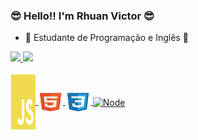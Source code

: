### 😎 Hello!! I'm Rhuan Victor 😎


- 🤯 Estudante de Programação e Inglês 🤯

<div >
  <a href="https://github.com/rvrsouza007">
  <img height="170em" src="https://github-readme-stats.vercel.app/api?username=rvrsouza007&show_icons=true&theme=dark&include_all_commits=true&count_private=true"/>
  <img height="170em" src="https://github-readme-stats.vercel.app/api/top-langs/?username=rvrsouza007&layout=compact&langs_count=7&theme=dark"/>
</div>

<div style="display: inline_block"><br>
  <img align="center" alt="Js" height="90" width="40" src="https://raw.githubusercontent.com/devicons/devicon/master/icons/javascript/javascript-plain.svg">
  <img align="center" alt="HTML" height="30" width="40" src="https://raw.githubusercontent.com/devicons/devicon/master/icons/html5/html5-original.svg">
  <img align="center" alt="CSS" height="30" width="40" src="https://raw.githubusercontent.com/devicons/devicon/master/icons/css3/css3-original.svg">
  <img align="center" alt="Node" height="30" widht="40" src="https://img.shields.io/badge/Node.js-43853D?style=for-the-badge&logo=node.js&logoColor=white">
</div>
